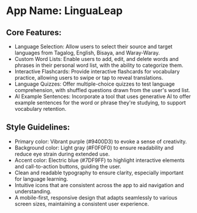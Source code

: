 # **App Name**: LinguaLeap

## Core Features:

- Language Selection: Allow users to select their source and target languages from Tagalog, English, Bisaya, and Waray-Waray.
- Custom Word Lists: Enable users to add, edit, and delete words and phrases in their personal word list, with the ability to categorize them.
- Interactive Flashcards: Provide interactive flashcards for vocabulary practice, allowing users to swipe or tap to reveal translations.
- Language Quizzes: Offer multiple-choice quizzes to test language comprehension, with shuffled questions drawn from the user's word list.
- AI Example Sentences: Incorporate a tool that uses generative AI to offer example sentences for the word or phrase they're studying, to support vocabulary retention.

## Style Guidelines:

- Primary color: Vibrant purple (#9400D3) to evoke a sense of creativity.
- Background color: Light gray (#F0F0F0) to ensure readability and reduce eye strain during extended use.
- Accent color: Electric blue (#7DF9FF) to highlight interactive elements and call-to-action buttons, guiding the user.
- Clean and readable typography to ensure clarity, especially important for language learning.
- Intuitive icons that are consistent across the app to aid navigation and understanding.
- A mobile-first, responsive design that adapts seamlessly to various screen sizes, maintaining a consistent user experience.